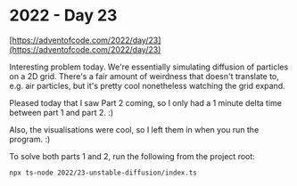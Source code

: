 # 2022 - Day 23

[https://adventofcode.com/2022/day/23](https://adventofcode.com/2022/day/23)

Interesting problem today. We're essentially simulating diffusion of particles
on a 2D grid. There's a fair amount of weirdness that doesn't translate to, e.g.
air particles, but it's pretty cool nonetheless watching the grid expand.

Pleased today that I saw Part 2 coming, so I only had a 1 minute delta time between
part 1 and part 2. :)

Also, the visualisations were cool, so I left them in when you run the program. :)

To solve both parts 1 and 2, run the following from the project root:

```sh
npx ts-node 2022/23-unstable-diffusion/index.ts
```

